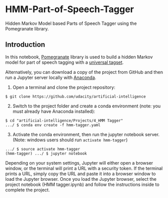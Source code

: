 # HMM-Part-of-Speech-Tagger

Hidden Markov Model based Parts of Speech Tagger using the Pomegranate library.

## Introduction

In this notebook, [Pomegranate](https://github.com/jmschrei/pomegranate) library is used to build a hidden Markov model for part of speech tagging with a [universal tagset](http://www.petrovi.de/data/universal.pdf).

Alternatively, you can download a copy of the project from GitHub and then run a Jupyter server locally with [Anaconda](https://www.anaconda.com/download/).

1. Open a terminal and clone the project repository:

```
$ git clone https://github.com/udacity/artificial-intelligence
```

2. Switch to the project folder and create a conda environment (note: you must already have Anaconda installed):

```
$ cd "artificial-intelligence/Projects/4_HMM Tagger"
.../ $ conda env create -f hmm-tagger.yaml
```

3. Activate the conda environment, then run the jupyter notebook server. (Note: windows users should run `activate hmm-tagger`)

```
.../ $ source activate hmm-tagger
(hmm-tagger) .../ $ jupyter notebook
```

Depending on your system settings, Jupyter will either open a browser window, or the terminal will print a URL with a security token. If the terminal prints a URL, simply copy the URL and paste it into a browser window to load the Jupyter browser. Once you load the Jupyter browser, select the project notebook (HMM tagger.ipynb) and follow the instructions inside to complete the project.
